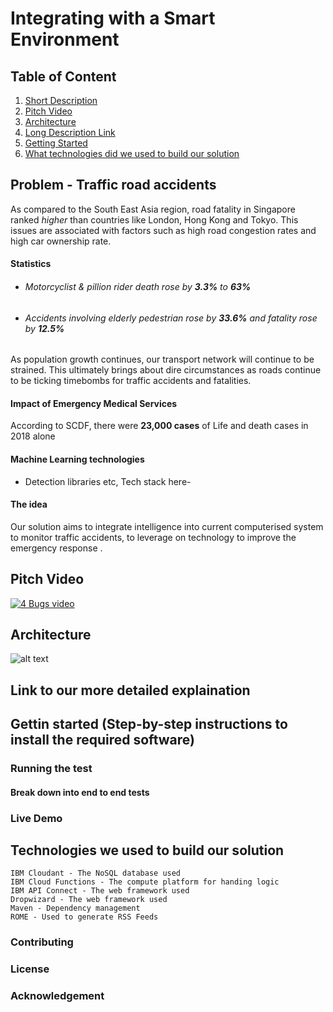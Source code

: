 # Integrating with a Smart Environment 

## Table of Content  
1. [Short Description](#shortdesc)
2. [Pitch Video](#pitchvideo)
3. [Architecture](#architecture)
4. [Long Description Link](#longsolution)
5. [Getting Started](#getstarted)
6. [What technologies did we used to build our solution](#techstack)

## Problem - Traffic road accidents <a name='shortdesc'></a>
As compared to the South East Asia region, road fatality in Singapore ranked *higher* than countries like London, Hong Kong and Tokyo.
This issues are associated with factors such as high road congestion rates and high car ownership rate. 

#### Statistics 
* ###### Motorcyclist & pillion rider death rose by **3.3%** to **63%** 
* ###### Accidents involving elderly pedestrian rose by **33.6%** and fatality rose by **12.5%**

As population growth continues, our transport network will continue to be strained. 
This ultimately brings about dire circumstances as roads continue to be ticking timebombs for traffic accidents and fatalities. 

#### Impact of Emergency Medical Services 
According to SCDF, there were **23,000 cases** of Life and death cases in 2018 alone 

#### Machine Learning technologies  
- Detection libraries etc, Tech stack here-

#### The idea 
Our solution aims to integrate intelligence into current computerised system to monitor traffic accidents, to leverage on technology to improve the emergency response .


## Pitch Video <a name='pitchvideo'></a>
[![4 Bugs video](https://png2.cleanpng.com/sh/a8e32be60b587679a2efb86e364d360a/L0KzQYm3VsA3N6l3R91yc4Pzfri0kBhqapIygdDALXTyd7bqjBlvNWZnSao7N0W3QILqgcE5NmM1Tas8M0G5QYa5WMMxQWY9UKI5N0OxgLBu/kisspng-shiba-inu-dogecoin-5b18275401ca18.2059331615283095880073.png)](https://www.youtube.com/watch?v=2qZHh_iN5Zs)


## Architecture <a name='architecture'></a>
![alt text](https://cdn.thenewstack.io/media/2020/03/6c98dd5d-github-1024x577.jpg)

## Link to our more detailed explaination <a name='longsolution'></a>

## Gettin started (Step-by-step instructions to install the required software) <a name='getstarted'></a>

### Running the test 
#### Break down into end to end tests
### Live Demo 

## Technologies we used to build our solution <a name='techstack'></a>

    IBM Cloudant - The NoSQL database used
    IBM Cloud Functions - The compute platform for handing logic
    IBM API Connect - The web framework used
    Dropwizard - The web framework used
    Maven - Dependency management
    ROME - Used to generate RSS Feeds
 
### Contributing 

### License

### Acknowledgement
